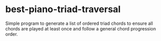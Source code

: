 # best-piano-triad-traversal
Simple program to generate a list of ordered triad chords to ensure all chords are played at least once and follow a general chord progression order.

